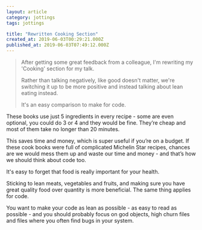```yaml
---
layout: article
category: jottings
tags: jottings

title: "Rewritten Cooking Section"
created_at: 2019-06-03T00:29:21.000Z
published_at: 2019-06-03T07:49:12.000Z
---
```

> After getting some great feedback from a colleague, I'm rewriting my 'Cooking' section for my talk.
>
> Rather than talking negatively, like good doesn't matter, we're switching it up to be more positive and instead talking about lean eating instead.
>
> It's an easy comparison to make for code.

These books use just 5 ingredients in every recipe - some are even optional, you could do 3 or 4 and they would be fine. They’re cheap and most of them take no longer than 20 minutes.

This saves time and money, which is super useful if you’re on a budget. If these cook books were full of complicated Michelin Star recipes, chances are we would mess them up and waste our time and money - and that’s how we should think about code too.

It's easy to forget that food is really important for your health.

Sticking to lean meats, vegetables and fruits, and making sure you have great quality food over quantity is more beneficial. The same thing applies for code.

You want to make your code as lean as possible - as easy to read as possible - and you should probably focus on god objects, high churn files and files where you often find bugs in your system.
